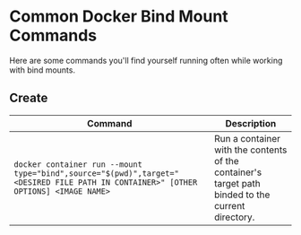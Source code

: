 # Common Docker Bind Mount Commands

Here are some commands you'll find yourself running often while working with
bind mounts. 

## Create

| Command                           | Description                                                              |
| --------------------------------- | ------------------------------------------------------------------------ |
| `docker container run --mount type="bind",source="$(pwd)",target="<DESIRED FILE PATH IN CONTAINER>" [OTHER OPTIONS] <IMAGE NAME>` | Run a container with the contents of the container's target path binded to the current directory.                     |